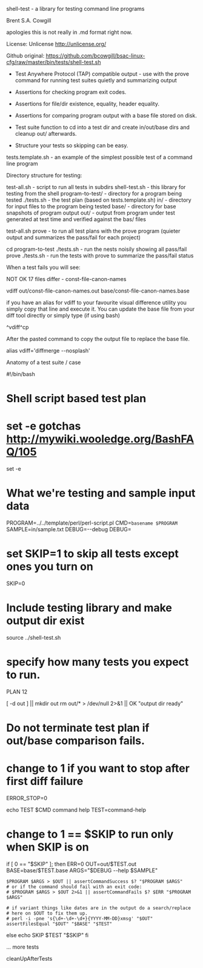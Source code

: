 shell-test - a library for testing command line programs

Brent S.A. Cowgill

apologies this is not really in .md format right now.

License: Unlicense http://unlicense.org/

Github original: https://github.com/bcowgill/bsac-linux-cfg/raw/master/bin/tests/shell-test.sh

- Test Anywhere Protocol (TAP) compatible output - use with the prove command for running test suites quietly and summarizing output

- Assertions for checking program exit codes.
- Assertions for file/dir existence, equality, header equality.
- Assertions for comparing program output with a base file stored on disk.
- Test suite function to cd into a test dir and create in/out/base dirs and cleanup out/ afterwards.
- Structure your tests so skipping can be easy.

tests.template.sh - an example of the simplest possible test of a command line program

Directory structure for testing:

test-all.sh      - script to run all tests in subdirs
shell-test.sh    - this library for testing from the shell
program-to-test/ - directory for a program being tested
  ./tests.sh     - the test plan (based on tests.template.sh)
  in/            - directory for input files to the program being tested
  base/          - directory for base snapshots of program output
  out/           - output from program under test generated at test time and verified against the bas/ files

test-all.sh prove   - to run all test plans with the prove program (quieter output and summarizes the pass/fail for each project)

cd program-to-test
./tests.sh        - run the nests noisily showing all pass/fail
prove ./tests.sh  - run the tests with prove to summarize the pass/fail status

When a test fails you will see:

NOT OK 17 files differ - const-file-canon-names

vdiff out/const-file-canon-names.out base/const-file-canon-names.base

if you have an alias for vdiff to your favourite visual difference utility
you simply copy that line and execute it.  You can update the base file from your diff tool directly or simply type (if using bash)

^vdiff^cp

After the pasted command to copy the output file to replace the base file.

alias vdiff='diffmerge --nosplash'

Anatomy of a test suite / case

#!/bin/bash
# Shell script based test plan
# set -e gotchas http://mywiki.wooledge.org/BashFAQ/105
set -e

# What we're testing and sample input data
PROGRAM=../../template/perl/perl-script.pl
CMD=`basename $PROGRAM`
SAMPLE=in/sample.txt
DEBUG=--debug
DEBUG=
# set SKIP=1 to skip all tests except ones you turn on
SKIP=0


# Include testing library and make output dir exist
source ../shell-test.sh
# specify how many tests you expect to run.
PLAN 12

[ -d out ] || mkdir out
rm out/* > /dev/null 2>&1 || OK "output dir ready"

# Do not terminate test plan if out/base comparison fails.
# change to 1 if you want to stop after first diff failure
ERROR_STOP=0

echo TEST $CMD command help
TEST=command-help
# change to 1 == $SKIP to run only when SKIP is on
if [ 0 == "$SKIP" ]; then
	ERR=0
	OUT=out/$TEST.out
	BASE=base/$TEST.base
	ARGS="$DEBUG --help $SAMPLE"

	$PROGRAM $ARGS > $OUT || assertCommandSuccess $? "$PROGRAM $ARGS"
	# or if the command should fail with an exit code:
	# $PROGRAM $ARGS > $OUT 2>&1 || assertCommandFails $? $ERR "$PROGRAM $ARGS"

	# if variant things like dates are in the output do a search/replace
	# here on $OUT to fix them up.
	# perl -i -pne 's{\d+-\d+-\d+}{YYYY-MM-DD}xmsg' "$OUT"
	assertFilesEqual "$OUT" "$BASE" "$TEST"
else
	echo SKIP $TEST "$SKIP"
fi

... more tests

cleanUpAfterTests

